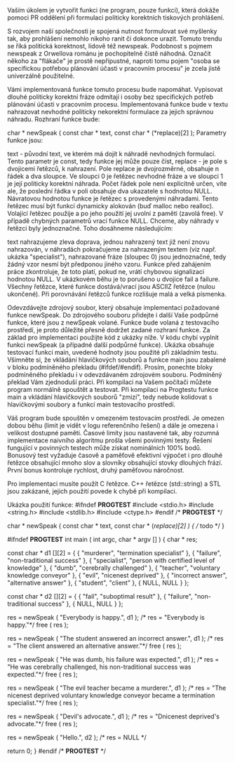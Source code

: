 Vaším úkolem je vytvořit funkci (ne program, pouze funkci), která dokáže pomoci PR oddělení při formulaci politicky korektních tiskových prohlášení.

S rozvojem naší společnosti je spojená nutnost formulovat své myšlenky tak, aby prohlášení nemohlo nikoho ranit či dokonce urazit. Tomuto trendu se říká politická korektnost, lidově též newspeak. Podobnost s pojmem newspeak z Orwellova románu je pochopitelně čistě náhodná. Označit někoho za "flákače" je prostě nepřípustné, naproti tomu pojem "osoba se specifickou potřebou plánování účasti v pracovním procesu" je zcela jistě univerzálně použitelné.

Vámi implementovaná funkce tomuto procesu bude napomáhat. Vypisovat dlouhé politicky korektní fráze odmítají i osoby bez specifických potřeb plánování účasti v pracovním procesu. Implementovaná funkce bude v textu nahrazovat nevhodné politicky nekorektní formulace za jejich správnou náhradu. Rozhraní funkce bude:

char * newSpeak ( const char * text, const char * (*replace)[2] );
Parametry funkce jsou:

text - původní text, ve kterém má dojít k náhradě nevhodných formulací. Tento parametr je const, tedy funkce jej může pouze číst,
replace - je pole s dvojicemi řetězců, k nahrazení. Pole replace je dvojrozměrné, obsahuje n řádek a dva sloupce. Ve sloupci 0 je řetězec nevhodné fráze a ve sloupci 1 je její politicky korektní náhrada. Počet řádek pole není explicitně určen, víte ale, že poslední řádka v poli obsahuje dva ukazatele s hodnotou NULL.
Návratovou hodnotou funkce je řetězec s provedenými náhradami. Tento řetězec musí být funkcí dynamicky alokován (buď malloc nebo realloc). Volající řetězec použije a po jeho použití jej uvolní z paměti (zavolá free). V případě chybných parametrů vrací funkce NULL.
Chceme, aby náhrady v řetězci byly jednoznačné. Toho dosáhneme následujícím:

text nahrazujeme zleva doprava,
jednou nahrazený text již není znovu nahrazován, v náhradách pokračujeme za nahrazeným textem (viz např. ukázka "specialist"),
nahrazované fráze (sloupec 0) jsou jednoznačné, tedy žádný vzor nesmí být předponou jiného vzoru. Funkce před zahájením práce zkontroluje, že toto platí, pokud ne, vrátí chybovou signalizaci hodnotou NULL. V ukázkovém běhu je to porušeno u dvojice fail a failure.
Všechny řetězce, které funkce dostává/vrací jsou ASCIIZ řetězce (nulou ukončené). Při porovnávání řetězců funkce rozlišuje malá a velká písmenka.

Odevzdávejte zdrojový soubor, který obsahuje implementaci požadované funkce newSpeak. Do zdrojového souboru přidejte i další Vaše podpůrné funkce, které jsou z newSpeak volané. Funkce bude volaná z testovacího prostředí, je proto důležité přesně dodržet zadané rozhraní funkce. Za základ pro implementaci použijte kód z ukázky níže. V kódu chybí vyplnit funkci newSpeak (a případné další podpůrné funkce). Ukázka obsahuje testovací funkci main, uvedené hodnoty jsou použité při základním testu. Všimněte si, že vkládání hlavičkových souborů a funkce main jsou zabalené v bloku podmíněného překladu (#ifdef/#endif). Prosím, ponechte bloky podmíněného překladu i v odevzdávaném zdrojovém souboru. Podmíněný překlad Vám zjednoduší práci. Při kompilaci na Vašem počítači můžete program normálně spouštět a testovat. Při kompilaci na Progtestu funkce main a vkládání hlavičkových souborů "zmizí", tedy nebude kolidovat s hlavičkovými soubory a funkcí main testovacího prostředí.

Váš program bude spouštěn v omezeném testovacím prostředí. Je omezen dobou běhu (limit je vidět v logu referenčního řešení) a dále je omezena i velikost dostupné paměti. Časové limity jsou nastavené tak, aby rozumná implementace naivního algoritmu prošla všemi povinnými testy. Řešení fungující v povinných testech může získat nominálních 100% bodů. Bonusový test vyžaduje časově a paměťově efektivní výpočet i pro dlouhé řetězce obsahující mnoho slov a slovníky obsahující stovky dlouhých frází. První bonus kontroluje rychlost, druhý paměťovou náročnost.

Pro implementaci musíte použít C řetězce. C++ řetězce (std::string) a STL jsou zakázané, jejich použití povede k chybě při kompilaci.

Ukázka použití funkce:
#ifndef __PROGTEST__
#include <stdio.h>
#include <string.h>
#include <stdlib.h>
#include <ctype.h>
#endif /* __PROGTEST__ */

char * newSpeak ( const char * text, const char * (*replace)[2] )
 {
   /* todo */
 }

#ifndef __PROGTEST__
int main ( int argc, char * argv [] )
 {
   char * res;

   const char * d1 [][2] = {
     { "murderer", "termination specialist" },
     { "failure", "non-traditional success" },
     { "specialist", "person with certified level of knowledge" },
     { "dumb", "cerebrally challenged" },
     { "teacher", "voluntary knowledge conveyor" },
     { "evil", "nicenest deprived" },
     { "incorrect answer", "alternative answer" },
     { "student", "client" },
     { NULL, NULL }
    };


   const char * d2 [][2] = {
     { "fail", "suboptimal result" },
     { "failure", "non-traditional success" },
     { NULL, NULL }
    };


   res = newSpeak ( "Everybody is happy.", d1 );
   /* res = "Everybody is happy."*/
   free ( res );

   res = newSpeak ( "The student answered an incorrect answer.", d1 );
   /* res = "The client answered an alternative answer."*/
   free ( res );

   res = newSpeak ( "He was dumb, his failure was expected.", d1 );
   /* res = "He was cerebrally challenged, his non-traditional success was expected."*/
   free ( res );

   res = newSpeak ( "The evil teacher became a murderer.", d1 );
   /* res = "The nicenest deprived voluntary knowledge conveyor became a termination specialist."*/
   free ( res );

   res = newSpeak ( "Devil's advocate.", d1 );
   /* res = "Dnicenest deprived's advocate."*/
   free ( res );

   res = newSpeak ( "Hello.", d2 );
   /* res = NULL */

   return 0;
 }
#endif /* __PROGTEST__ */